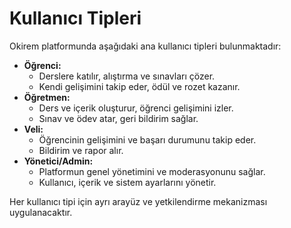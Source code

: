 # Kullanıcı Tipleri

Okirem platformunda aşağıdaki ana kullanıcı tipleri bulunmaktadır:

- **Öğrenci:**
  - Derslere katılır, alıştırma ve sınavları çözer.
  - Kendi gelişimini takip eder, ödül ve rozet kazanır.
- **Öğretmen:**
  - Ders ve içerik oluşturur, öğrenci gelişimini izler.
  - Sınav ve ödev atar, geri bildirim sağlar.
- **Veli:**
  - Öğrencinin gelişimini ve başarı durumunu takip eder.
  - Bildirim ve rapor alır.
- **Yönetici/Admin:**
  - Platformun genel yönetimini ve moderasyonunu sağlar.
  - Kullanıcı, içerik ve sistem ayarlarını yönetir.

Her kullanıcı tipi için ayrı arayüz ve yetkilendirme mekanizması uygulanacaktır.
